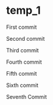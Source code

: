 # temp_1

First commit

Second commit

Third commit

Fourth commit

Fifth commit

Sixth commit

Seventh Commit
